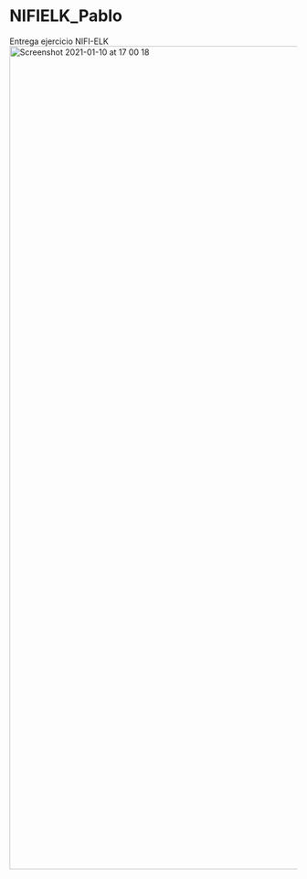 # NIFIELK_Pablo
Entrega ejercicio NIFI-ELK
<img width="1440" alt="Screenshot 2021-01-10 at 17 00 18" src="https://user-images.githubusercontent.com/71548024/104128213-8ea6d580-5366-11eb-87ae-7b7a1df1e186.png">
